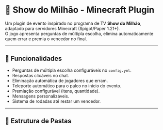 # 🎯 Show do Milhão - Minecraft Plugin

Um plugin de evento inspirado no programa de TV **Show do Milhão**, adaptado para servidores Minecraft (Spigot/Paper 1.21+).  
O jogo apresenta perguntas de múltipla escolha, elimina automaticamente quem errar e premia o vencedor no final.

---

## 📌 Funcionalidades
- Perguntas de múltipla escolha configuráveis no `config.yml`.
- Respostas clicáveis no chat.
- Eliminação automática de jogadores que erram.
- Teleporte automático para o palco no início do evento.
- Premiação configurável (itens, quantidade).
- Mensagens personalizáveis.
- Sistema de rodadas até restar um vencedor.

---

## 📂 Estrutura de Pastas
